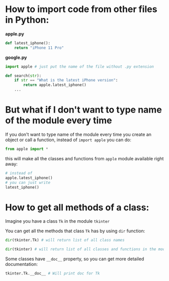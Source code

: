 # How to import code from other files in Python:

**apple.py**
```python
def latest_iphone():
    return "iPhone 11 Pro"
```

**google.py**
```python
import apple # just put the name of the file without .py extension

def search(str):
    if str == "What is the latest iPhone version":
        return apple.latest_iphone()
    ...
```

# But what if I don't want to type name of the module every time

If you don't want to type name of the module every time you create an object or call a function, instead of `import apple` you can do:

```python
from apple import *
```

this will make all the classes and functions from `apple` module available right away:

```python
# instead of
apple.latest_iphone()
# you can just write
latest_iphone()

```

# How to get all methods of a class:

Imagine you have a class `Tk` in the module `tkinter`

You can get all the methods that class `Tk` has by using `dir` function:

```python
dir(tkinter.Tk) # will return list of all class names
```

```python
dir(tkinter) # will return list of all classes and functions in the module
```

Some classes have `__doc__` property, so you can get more detailed documentation:

```python
tkinter.Tk.__doc__ # Will print doc for Tk
```
